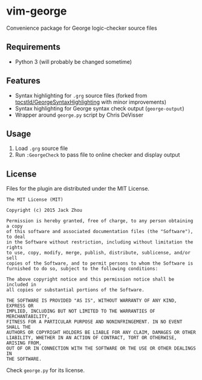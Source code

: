 # vim-george

Convenience package for George logic-checker source files

## Requirements

- Python 3 (will probably be changed sometime)

## Features

- Syntax highlighting for `.grg` source files (forked from [tpcstld/GeorgeSyntaxHighlighting](https://github.com/tpcstld/GeorgeSyntaxHighlighting) with minor improvements)
- Syntax highlighting for George syntax check output (`george-output`)
- Wrapper around `george.py` script by Chris DeVisser

## Usage

1. Load `.grg` source file
2. Run `:GeorgeCheck` to pass file to online checker and display output

## License

Files for the plugin are distributed under the MIT License.

```
The MIT License (MIT)

Copyright (c) 2015 Jack Zhou

Permission is hereby granted, free of charge, to any person obtaining a copy
of this software and associated documentation files (the "Software"), to deal
in the Software without restriction, including without limitation the rights
to use, copy, modify, merge, publish, distribute, sublicense, and/or sell
copies of the Software, and to permit persons to whom the Software is
furnished to do so, subject to the following conditions:

The above copyright notice and this permission notice shall be included in
all copies or substantial portions of the Software.

THE SOFTWARE IS PROVIDED "AS IS", WITHOUT WARRANTY OF ANY KIND, EXPRESS OR
IMPLIED, INCLUDING BUT NOT LIMITED TO THE WARRANTIES OF MERCHANTABILITY,
FITNESS FOR A PARTICULAR PURPOSE AND NONINFRINGEMENT. IN NO EVENT SHALL THE
AUTHORS OR COPYRIGHT HOLDERS BE LIABLE FOR ANY CLAIM, DAMAGES OR OTHER
LIABILITY, WHETHER IN AN ACTION OF CONTRACT, TORT OR OTHERWISE, ARISING FROM,
OUT OF OR IN CONNECTION WITH THE SOFTWARE OR THE USE OR OTHER DEALINGS IN
THE SOFTWARE.
```

Check `george.py` for its license.
